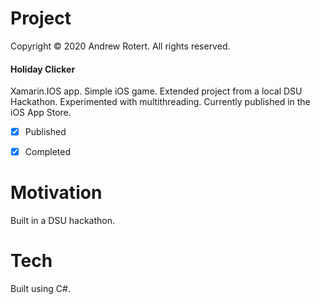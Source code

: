 # Project
Copyright © 2020 Andrew Rotert. All rights reserved.
#### Holiday Clicker
Xamarin.IOS app. Simple iOS game. Extended project from a local DSU Hackathon. Experimented with multithreading. Currently published in the iOS App Store. 

- [x] Published 
- [x] Completed


# Motivation
Built in a DSU hackathon.


# Tech
Built using C#.
